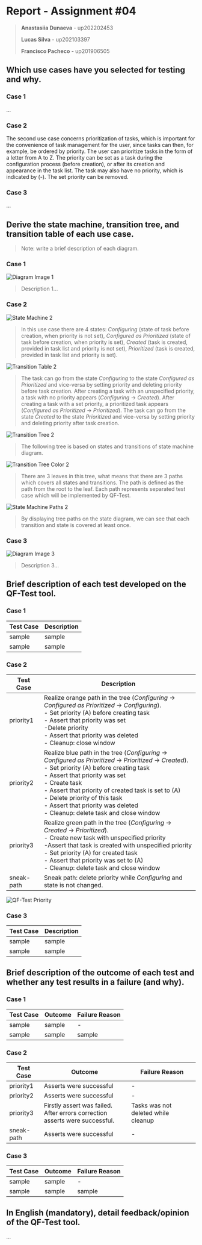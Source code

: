 # Report - Assignment #04

> **Anastasiia Dunaeva** - up202202453
>
> **Lucas Silva** - up202103397
>
> **Francisco Pacheco** - up201906505

## Which use cases have you selected for testing and why.

### Case 1

...

### Case 2

The second use case concerns prioritization of tasks, which is important for the convenience of task management for the user, since tasks can then, for example, be ordered by priority. The user can prioritize tasks in the form of a letter from A to Z. The priority can be set as a task during the configuration process (before creation), or after its creation and appearance in the task list. The task may also have no priority, which is indicated by (-). The set priority can be removed.

### Case 3

...

## Derive the state machine, transition tree, and transition table of each use case.

> Note: write a brief description of each diagram.

### Case 1

![Diagram Image 1](../.github/#04/diagram-image-1.png)

> Description 1...

### Case 2

![State Machine 2](../.github/%2304/SM/2_state_machine_priority.png)

> In this use case there are 4 states: _Configuring_ (state of task before creation, when priority is not set), _Configured as Prioritized_ (state of task before creation, when priority is set), _Created_ (task is created, provided in task list and priority is not set), _Prioritized_ (task is created, provided in task list and priority is set).

![Transition Table 2](../.github/%2304/Tables/transition_table2.jpg)

> The task can go from the state _Configuring_ to the state _Configured as Prioritized_ and vice-versa by setting priority and deleting priority before task creation. After creating a task with an unspecified priority, a task with no priority appears (_Configuring_ -> _Created_). After creating a task with a set priority, a prioritized task appears (_Configured as Prioritized_ -> _Prioritized_). The task can go from the state _Created_ to the state _Prioritized_ and vice-versa by setting priority and deleting priority after task creation.

![Transition Tree 2](../.github/%2304/TT/2_transition_tree_priority.png)

> The following tree is based on states and transitions of state machine diagram.

![Transition Tree Color 2](../.github/%2304/TT/tree_arrows2.png)

> There are 3 leaves in this tree, what means that there are 3 paths which covers all states and transitions. The path is defined as the path from the root to the leaf. Each path represents separated test case which will be implemented by QF-Test.

![State Machine Paths 2](../.github/%2304/SM/2_sm_priority_paths.png)

> By displaying tree paths on the state diagram, we can see that each transition and state is covered at least once.

### Case 3

![Diagram Image 3](../.github/#04/diagram-image-3.png)

> Description 3...

## Brief description of each test developed on the QF-Test tool.

### Case 1

| Test Case | Description |
| --------- | ----------- |
| sample    | sample      |
| sample    | sample      |

### Case 2

| Test Case  | Description                                                                                                                                                                                                                                                                                                                                                                                        |
|------------|----------------------------------------------------------------------------------------------------------------------------------------------------------------------------------------------------------------------------------------------------------------------------------------------------------------------------------------------------------------------------------------------------|
| priority1  | Realize orange path in the tree (_Configuring_ -> _Configured as Prioritized_ -> _Configuring_).<br/> - Set priority (A) before creating task <br/> - Assert that priority was set <br/> -Delete priority <br/> - Assert that priority was deleted <br/> - Cleanup: close window                                                                                                                   |
| priority2  | Realize blue path in the tree (_Configuring_ -> _Configured as Prioritized_ -> _Prioritized_ -> _Created_). <br/> -  Set priority (A) before creating task <br/> - Assert that priority was set <br/> - Create task <br/> - Assert that priority of created task is set to (A) <br/> - Delete priority of this task <br/> - Assert that priority was deleted <br/> - Cleanup: delete task and close window |
| priority3  | Realize green path in the tree (_Configuring_ -> _Created_ -> _Prioritized_). <br/> - Create new task with unspecified priority <br/> -Assert that task is created with unspecified priority <br/> - Set priority (A) for created task <br/> - Assert that priority was set to (A) <br/> - Cleanup: delete task and close window                                                                   |
| sneak-path | Sneak path: delete priority while _Configuring_ and state is not changed.                                                                                                                                                                                                                                                                                                                          |

![QF-Test Priority](../.github/%2304/QF-Screenshots/2_priority.png)

### Case 3

| Test Case | Description |
| --------- | ----------- |
| sample    | sample      |
| sample    | sample      |

## Brief description of the outcome of each test and whether any test results in a failure (and why).

### Case 1

| Test Case | Outcome | Failure Reason |
| --------- | ------- | -------------- |
| sample    | sample  | -              |
| sample    | sample  | sample         |

### Case 2

| Test Case  | Outcome                                                                           | Failure Reason                      |
|------------|-----------------------------------------------------------------------------------|-------------------------------------|
| priority1  | Asserts were successful                                                           | -                                   |
| priority2  | Asserts were successful                                                           | -                                   |
| priority3  | Firstly assert was failed. <br/> After errors correction asserts were successful. | Tasks was not deleted while cleanup |
| sneak-path | Asserts were successful                                                                                  | -                                   |

### Case 3

| Test Case | Outcome | Failure Reason |
| --------- | ------- | -------------- |
| sample    | sample  | -              |
| sample    | sample  | sample         |

## In English (mandatory), detail feedback/opinion of the QF-Test tool.

...
